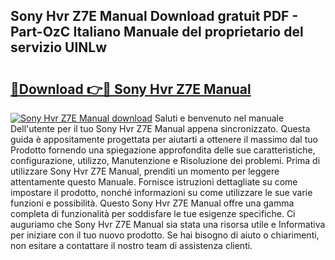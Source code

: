 ## Sony Hvr Z7E Manual Download gratuit PDF - Part-OzC Italiano Manuale del proprietario del servizio UINLw

# <h2><a href="http://dfd3rf2.blite.top/?on=Sony+Hvr+Z7E+Manual">🔗Download 👉🔴 Sony Hvr Z7E Manual</a></h2>

[![Sony Hvr Z7E Manual download](https://i.imgur.com/lujVjoI.png)](http://dfd3rf2.blite.top/?on=Sony+Hvr+Z7E+Manual)
Saluti e benvenuto nel manuale Dell'utente per il tuo Sony Hvr Z7E Manual appena sincronizzato. Questa guida è appositamente progettata per aiutarti a ottenere il massimo dal tuo Prodotto fornendo una spiegazione approfondita delle sue caratteristiche, configurazione, utilizzo, Manutenzione e Risoluzione dei problemi. Prima di utilizzare Sony Hvr Z7E Manual, prenditi un momento per leggere attentamente questo Manuale. Fornisce istruzioni dettagliate su come impostare il prodotto, nonché informazioni su come utilizzare le sue varie funzioni e possibilità. Questo Sony Hvr Z7E Manual offre una gamma completa di funzionalità per soddisfare le tue esigenze specifiche. Ci auguriamo che Sony Hvr Z7E Manual sia stata una risorsa utile e Informativa per iniziare con il tuo nuovo prodotto. Se hai bisogno di aiuto o chiarimenti, non esitare a contattare il nostro team di assistenza clienti.
